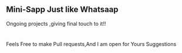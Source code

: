 ## Mini-Sapp Just like Whatsaap
Ongoing projects ,giving final touch to it!!


#
Feels Free to make Pull requests,And I am open for Yours Suggestions

